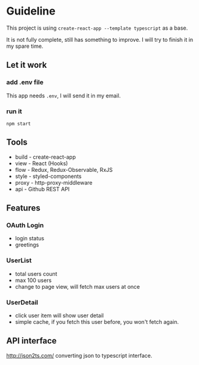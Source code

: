 # Guideline

This project is using `create-react-app --template typescript` as a base.

It is not fully complete, still has something to improve. I will try to finish it in my spare time.

## Let it work

### add .env file

This app needs `.env`, I will send it in my email.

### run it

```
npm start
```

## Tools

-   build - create-react-app
-   view - React (Hooks)
-   flow - Redux, Redux-Observable, RxJS
-   style - styled-components
-   proxy - http-proxy-middleware
-   api - Github REST API

## Features

### OAuth Login

-   login status
-   greetings

### UserList

-   total users count
-   max 100 users
-   change to page view, will fetch max users at once

### UserDetail

-   click user item will show user detail
-   simple cache, if you fetch this user before, you won't fetch again.

## API interface

http://json2ts.com/ converting json to typescript interface.
